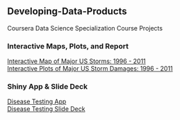 ## Developing-Data-Products
Coursera Data Science Specialization Course
Projects  

### Interactive Maps, Plots, and Report  
[Interactive Map of Major US Storms: 1996 - 2011](http://rpubs.com/mblackmo/299931)  
[Interactive Plots of Major US Storm Damages: 1996 - 2011](http://rpubs.com/mblackmo/300390)    

### Shiny App & Slide Deck    
[Disease Testing App](https://mblackmo.shinyapps.io/Disease_Testing/)  
[Disease Testing Slide Deck](http://rpubs.com/mblackmo/303126) 


